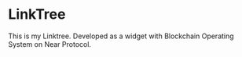 # LinkTree
This is my Linktree. Developed as a widget with Blockchain Operating System on Near Protocol. 
